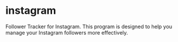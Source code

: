 # instagram
Follower Tracker for Instagram. This program is designed to help you manage your Instagram followers more effectively.

